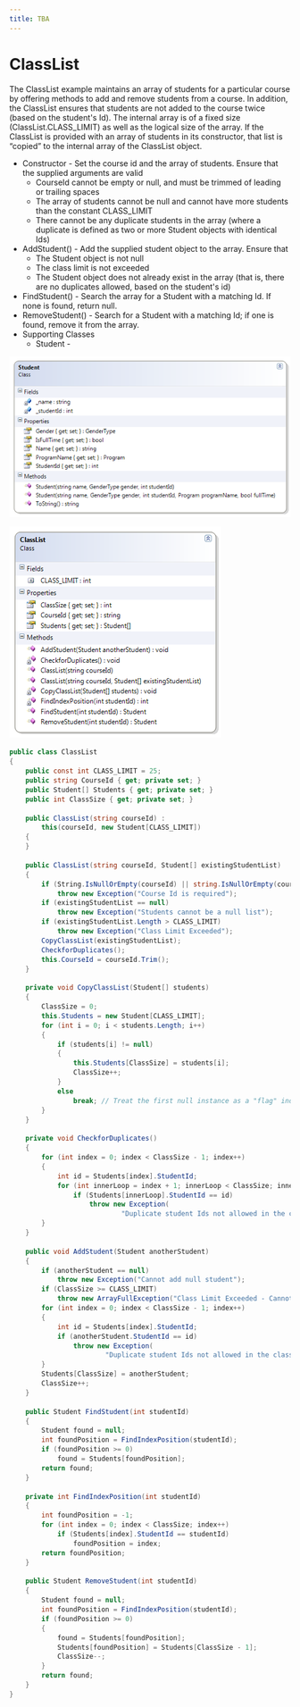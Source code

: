 ```yaml
---
title: TBA
---
```

# ClassList

The ClassList example maintains an array of students for a particular course by offering methods to add and remove students from a course. In addition, the ClassList ensures that students are not added to the course twice (based on the student's Id). The internal array is of a fixed size (ClassList.CLASS_LIMIT) as well as the logical size of the array. If the ClassList is provided with an array of students in its constructor, that list is “copied” to the internal array of the ClassList object.

* Constructor - Set the course id and the array of students. Ensure that the supplied arguments are valid
  * CourseId cannot be empty or null, and must be trimmed of leading or trailing spaces
  * The array of students cannot be null and cannot have more students than the constant CLASS_LIMIT
  * There cannot be any duplicate students in the array (where a duplicate is defined as two or more Student objects with identical Ids)
* AddStudent() - Add the supplied student object to the array. Ensure that
  * The Student object is not null
  * The class limit is not exceeded
  * The Student object does not already exist in the array (that is, there are no duplicates allowed, based on the student's id)
* FindStudent() - Search the array for a Student with a matching Id. If none is found, return null.
* RemoveStudent() - Search for a Student with a matching Id; if one is found, remove it from the array.
* Supporting Classes
  * Student - 

![](./L-Student.png)

![](./L-ClassList.png)

```csharp
public class ClassList
{
    public const int CLASS_LIMIT = 25;
    public string CourseId { get; private set; }
    public Student[] Students { get; private set; }
    public int ClassSize { get; private set; }

    public ClassList(string courseId) :
        this(courseId, new Student[CLASS_LIMIT])
    {
    }

    public ClassList(string courseId, Student[] existingStudentList)
    {
        if (String.IsNullOrEmpty(courseId) || string.IsNullOrEmpty(courseId.Trim()))
            throw new Exception("Course Id is required");
        if (existingStudentList == null)
            throw new Exception("Students cannot be a null list");
        if (existingStudentList.Length > CLASS_LIMIT)
            throw new Exception("Class Limit Exceeded");
        CopyClassList(existingStudentList);
        CheckforDuplicates();
        this.CourseId = courseId.Trim();
    }

    private void CopyClassList(Student[] students)
    {
        ClassSize = 0;
        this.Students = new Student[CLASS_LIMIT];
        for (int i = 0; i < students.Length; i++)
        {
            if (students[i] != null)
            {
                this.Students[ClassSize] = students[i];
                ClassSize++;
            }
            else
                break; // Treat the first null instance as a "flag" indicating the end of actual student objects in the array
        }
    }

    private void CheckforDuplicates()
    {
        for (int index = 0; index < ClassSize - 1; index++)
        {
            int id = Students[index].StudentId;
            for (int innerLoop = index + 1; innerLoop < ClassSize; innerLoop++)
                if (Students[innerLoop].StudentId == id)
                    throw new Exception(
                            "Duplicate student Ids not allowed in the class list");
        }
    }

    public void AddStudent(Student anotherStudent)
    {
        if (anotherStudent == null)
            throw new Exception("Cannot add null student");
        if (ClassSize >= CLASS_LIMIT)
            throw new ArrayFullException("Class Limit Exceeded - Cannot add student");
        for (int index = 0; index < ClassSize - 1; index++)
        {
            int id = Students[index].StudentId;
            if (anotherStudent.StudentId == id)
                throw new Exception(
                        "Duplicate student Ids not allowed in the class list");
        }
        Students[ClassSize] = anotherStudent;
        ClassSize++;
    }

    public Student FindStudent(int studentId)
    {
        Student found = null;
        int foundPosition = FindIndexPosition(studentId);
        if (foundPosition >= 0)
            found = Students[foundPosition];
        return found;
    }

    private int FindIndexPosition(int studentId)
    {
        int foundPosition = -1;
        for (int index = 0; index < ClassSize; index++)
            if (Students[index].StudentId == studentId)
                foundPosition = index;
        return foundPosition;
    }

    public Student RemoveStudent(int studentId)
    {
        Student found = null;
        int foundPosition = FindIndexPosition(studentId);
        if (foundPosition >= 0)
        {
            found = Students[foundPosition];
            Students[foundPosition] = Students[ClassSize - 1];
            ClassSize--;
        }
        return found;
    }
}
```

